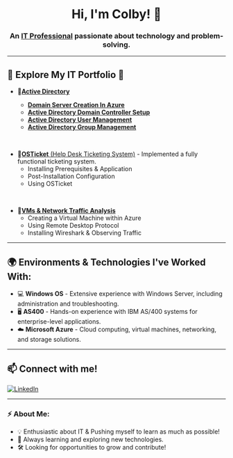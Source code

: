 <h1 align="center">Hi, I'm Colby! 👋</h1>
<h3 align="center">An <a href="https://www.linkedin.com/in/colby-nelson-330511303">IT Professional</a> passionate about technology and problem-solving.</h3>

---

## 🚀 **Explore My IT Portfolio** 📂

- 🔹[**Active Directory**](https://github.com/cn205000/IT-Portfolio/tree/main/Active%20Directory)
  <br>
  
   - [**Domain Server Creation In Azure**](https://github.com/cn205000/IT-Portfolio/tree/main/Active%20Directory/Azure-Domain-Setup)
   - [**Active Directory Domain Controller Setup**](https://github.com/cn205000/IT-Portfolio/tree/main/Active%20Directory/ActiveDirectory-DomainSetup)
   - [**Active Directory User Management**](https://github.com/cn205000/IT-Portfolio/tree/main/Active%20Directory/ActiveDirectory-UserManagement)
   - [**Active Directory Group Management**](https://github.com/cn205000/IT-Portfolio/tree/main/Active%20Directory/ActiveDirectory-GPO-Management)
<br>

- 🔹[**OSTicket** (Help Desk Ticketing System)](https://github.com/cn205000/IT-Portfolio/tree/main/OSTicket) - Implemented a fully functional ticketing system.
   - Installing Prerequisites & Application 
   - Post-Installation Configuration
   - Using OSTicket
<br>

- 🔹[**VMs & Network Traffic Analysis**](https://github.com/cn205000/IT-Portfolio/tree/main/VM's%20%26%20Network%20Traffic) 
   - Creating a Virtual Machine within Azure
   - Using Remote Desktop Protocol 
   - Installing Wireshark & Observing Traffic
     
---

## 🌍 Environments & Technologies I've Worked With:

- 💻 **Windows OS** - Extensive experience with Windows Server, including administration and troubleshooting.
- 🖥️ **AS400** - Hands-on experience with IBM AS/400 systems for enterprise-level applications.
- ☁️ **Microsoft Azure** - Cloud computing, virtual machines, networking, and storage solutions.

---

## 📫 Connect with me!

[![LinkedIn](https://img.shields.io/badge/LinkedIn-0077B5?style=for-the-badge&logo=linkedin&logoColor=white)](https://www.linkedin.com/in/colby-nelson-330511303)

---

### ⚡ About Me:
- 💡 Enthusiastic about IT & Pushing myself to learn as much as possible!
- 📖 Always learning and exploring new technologies.
- 🛠️ Looking for opportunities to grow and contribute!




